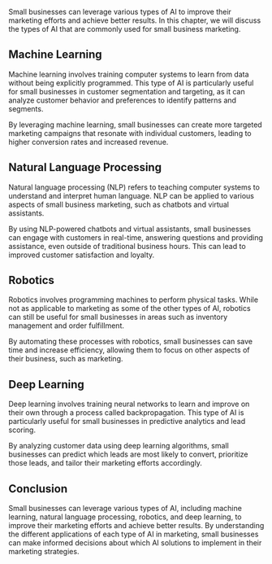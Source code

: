 
Small businesses can leverage various types of AI to improve their marketing efforts and achieve better results. In this chapter, we will discuss the types of AI that are commonly used for small business marketing.

Machine Learning
----------------

Machine learning involves training computer systems to learn from data without being explicitly programmed. This type of AI is particularly useful for small businesses in customer segmentation and targeting, as it can analyze customer behavior and preferences to identify patterns and segments.

By leveraging machine learning, small businesses can create more targeted marketing campaigns that resonate with individual customers, leading to higher conversion rates and increased revenue.

Natural Language Processing
---------------------------

Natural language processing (NLP) refers to teaching computer systems to understand and interpret human language. NLP can be applied to various aspects of small business marketing, such as chatbots and virtual assistants.

By using NLP-powered chatbots and virtual assistants, small businesses can engage with customers in real-time, answering questions and providing assistance, even outside of traditional business hours. This can lead to improved customer satisfaction and loyalty.

Robotics
--------

Robotics involves programming machines to perform physical tasks. While not as applicable to marketing as some of the other types of AI, robotics can still be useful for small businesses in areas such as inventory management and order fulfillment.

By automating these processes with robotics, small businesses can save time and increase efficiency, allowing them to focus on other aspects of their business, such as marketing.

Deep Learning
-------------

Deep learning involves training neural networks to learn and improve on their own through a process called backpropagation. This type of AI is particularly useful for small businesses in predictive analytics and lead scoring.

By analyzing customer data using deep learning algorithms, small businesses can predict which leads are most likely to convert, prioritize those leads, and tailor their marketing efforts accordingly.

Conclusion
----------

Small businesses can leverage various types of AI, including machine learning, natural language processing, robotics, and deep learning, to improve their marketing efforts and achieve better results. By understanding the different applications of each type of AI in marketing, small businesses can make informed decisions about which AI solutions to implement in their marketing strategies.
